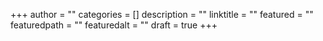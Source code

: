 +++
author = ""
categories = []
description = ""
linktitle = ""
featured = ""
featuredpath = ""
featuredalt = ""
draft = true
+++
